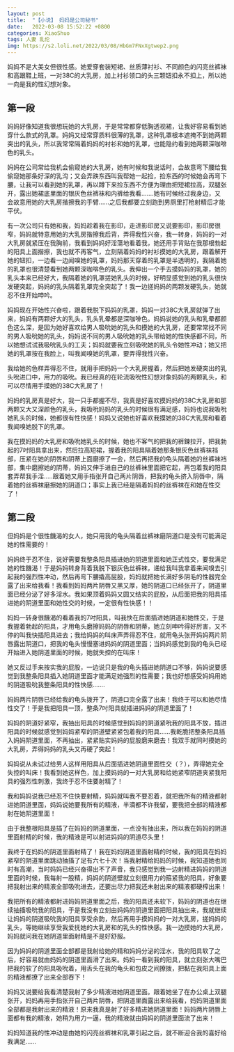 ```yaml
---
layout: post
title:  "【小说】 妈妈是公司秘书"
date:   2022-03-08 15:52:22 +0800
categories: XiaoShuo
tags: 人妻 乱伦
img: https://s2.loli.net/2022/03/08/HbGm7FNxXgtwep2.png
---
```

妈妈不是大美女但很性感。她爱穿套装短裙、丝质薄衬衫、不同颜色的闪亮丝裤袜和高跟鞋上班，一对38C的大乳房，加上衬衫领口的头三颗钮扣永不扣上，所以她一向是我的性幻想对象。

## 第一段

妈妈好像知道我很想玩她的大乳房，于是常常都穿低胸透视裙，让我好容易看到她穿什么款式的乳罩。妈妈又经常穿质料很薄的乳罩，这种乳罩根本遮掩不到她两颗突出的乳头，所以我常常隔着妈妈的衬衫和她的乳罩，也能隐约看到她两颗深咖啡色的乳头。

妈妈在公司常给我机会偷窥她的大乳房，她有时候和我说话时，会故意弯下腰给我偷窥她那条好深的乳沟；又会弄跌东西叫我帮她一起捡，捡东西的时候她会再弯下腰，让我可以看到她的乳罩，再以蹲下来捡东西不方便为理由把短裙拉高，双腿张开，露出她裙底里面的银灰色丝裤袜和内裤给我看…….她有时候经过我身边，又会故意用她的大乳房揩擦我的手臂……之后我都要立刻跑到男厕里打枪射精后才能平伏。

有一次公司只有她和我，妈妈趁着我在影印，走进影印房又说要影印，影印房很窄，妈妈就特意用她的大乳房揩擦我后背，弄得我性兴奋，我一转身，妈妈的一对大乳房就紧压在我胸前，我看到妈妈好淫蕩地看着我，她还用手背贴在我那根勃起的阳具上面揩擦，我也就不再客气，立刻隔着妈妈的衬衫摸她的大乳房，跟着解开她的钮扣，一边看一边闻嗅她的乳罩，妈妈那天穿着的乳罩是半透明的，我隔着她的乳罩也很清楚看到她两颗深咖啡色的乳头。我伸出一个手去摸妈妈的乳罩，她的乳头本来已经好大，我隔着她的乳罩搓她乳头的时候，好明显感觉到她的乳头很快发硬突起，妈妈的乳头隔着乳罩完全突起了！我一边搓妈妈的两颗发硬乳头，她就忍不住开始呻吟。

妈妈现在开始性兴奋啦，跟着我脱下妈妈的乳罩，妈妈一对38C大乳房就弹了出来，妈妈有两颗好大的乳头，乳头乳晕都是深咖啡色。妈妈说她的乳头和乳晕都颜色这么深，是因为她好喜欢给男人吸吮她的乳头和摸她的大乳房，还要常常找不同的男人吸吮她的乳头，妈妈说不同的男人吸吮她的乳头带给她的性快感都不同，所以她想试试我吸吮乳头的工夫；妈妈就要我立刻吸吮她的乳头令她性冲动；她又把她的乳罩按在我脸上，叫我闻嗅她的乳罩，要弄得我性兴奋。

我给她的色样弄得忍不住，就用手把妈妈一个大乳房握着，然后把她发硬突出的乳头吮进口中，用力的吸吮。我已经真的在轮流吸吮性幻想对象妈妈的两颗乳头，和可以尽情用手摸她的38C大乳房了！

妈妈的乳房真是好大，我一只手都握不尽，我真是好喜欢摸妈妈的38C大乳房和那两颗又大又深颜色的乳头，我吸吮妈妈的乳头的时候很有满足感，妈妈也说我吸吮她乳头的时候，她都很有性快感！妈妈又说她也好喜欢我摸她的38C大乳房和看着我闻嗅她脱下的乳罩。

我在摸妈妈的大乳房和吸吮她乳头的时候，她也不客气的把我的裤鍊拉开，把我勃起的7吋阳具拿出来，然后拉高短裙，握着我的阳具隔着她那条银灰色丝裤袜裆部，压紧在她的阴唇和阴蒂上面磨擦了一会，然后再把我的龟头隔着她的丝裤袜裆部，集中磨擦她的阴蒂，妈妈又伸手进自己的丝裤袜里面把它起，再包着我的阳具套弄帮我手淫…..跟着她又用手指张开自己两片阴唇，把我的龟头挤入阴唇中，隔着她的丝裤袜磨擦她的阴道口；事实上我已经是隔着妈妈的丝裤袜在和她在性交了！

## 第二段

但妈妈是个很性饑渴的女人，她只用我的龟头隔着丝裤袜磨阴道口是没有可能满足她的性需要的！

妈妈终于忍不住，说好需要我整条阳具插进她的阴道里面和她正式性交，要我满足她的性饑渴！于是妈妈转身背着我脱下银灰色丝裤袜，递给我叫我拿着来闻嗅去引起我的强烈性冲动，然后再弯下腰撬高屁股，妈妈就把她长满好多阴毛的性器完全露了出来给我看！我看到妈妈两片阴唇又黑又厚，她的阴道口已经张开了，阴道里面已经分泌了好多淫水。我如果顶着妈妈又圆又结实的屁股，从后面把我的阳具插进她的阴道里面和她性交的时候，一定很有性快感！！

妈妈一转身很饑渴的看着我的7吋阳具，叫我快在后面插进她阴道和她性交，于是我握着勃起的阳具，才用龟头磨擦妈妈的阴唇和阴蒂，她立刻呻吟得好厉害，又不停的叫我快插阳具进去；我给妈妈的叫床声弄得忍不住，就用龟头张开妈妈两片阴唇露出阴道口，把我的龟头慢慢塞进妈妈的阴道里面；当妈妈感觉到我的龟头已经开始进入她阴道里面的时候，她就失控的在叫床！

她又反过手来按实我的屁股，一边说只是我的龟头插进她阴道口不够，妈妈说要感觉到我整条阳具插入她阴道里面才能满足她强烈的性需要；我也好想感受妈妈用她的阴道吸吮我整条阳具的性快感…….

妈妈两片阴唇已经给我的龟头拨开了，阴道口完全露了出来！我终于可以和她尽情性交了！于是我把阳具一顶，整条7吋阳具就插进妈妈的阴道里面了！

妈妈的阴道好紧窄，我抽出阳具的时候感觉到妈妈的阴道紧吮我的阳具不放，插进阳具的时候就感觉到妈妈紧窄的阴道壁紧紧包着我的阳具……我乾脆把整条阳具插入妈妈阴道里面，不再抽出，紧紧贴实妈妈的屁股磨来磨去！我双手就同时摸她的大乳房，弄得妈妈的乳头又再硬了突起！

妈妈说从未试过给男人这样用阳具从后面插进她阴道里面性交（？），弄得她完全失控的叫床！我看到她这样色，加上摸妈妈的一对大乳房和给她紧窄阴道夹紧我阳具的强烈性刺激，我终于忍不住要射精了！

我和妈妈说我已经忍不住快要射精，妈妈就叫我不要忍着，就把我所有的精液都射进她阴道里面，妈妈说她要我所有的精液，半滴都不许我留，要我把全部的精液都射在她阴道里面！

由于我整根阳具是插了在妈妈的阴道里面，一点没有抽出来，所以我在妈妈的阴道里面射精的时候，我的精液是可以射进妈妈的阴道尽头里！

我终于在妈妈的阴道里面射精了！我在妈妈阴道里面射精的时候，我的阳具在妈妈紧窄的阴道里面跳动抽搐了足有六七十次！当我射精给妈妈的时候，我知道她也同时有高潮，当时妈妈已经兴奋得出不了声音，我只感觉到我一边射精进妈妈的阴道里面的时候，我每射一股精，妈妈的阴道壁就立刻很用力的箍紧我的阳具，好象要把我射出来的精液全部吸吮进去，还要出尽力把我还未射出来的精液都硬榨出来！

我把所有的精液都射进妈妈阴道里面之后，我的阳具还未软下，妈妈的阴道也在继续抽搐吸吮我的阳具，于是我没有立刻由妈妈的阴道里面把阳具抽出来，我就继续让妈妈的阴道吸吮我的阳具享受余韵，然后再用手摸妈妈的一对大乳房，搓妈妈的乳头，等她继续享受我爱抚她的大乳房和的乳头的性快感。我一边摸她的大乳房，妈妈就问我在她阴道里面射精是不是好舒服。

因为妈妈的阴道里面全部都是我射给她的精和妈妈分泌的淫水，我的阳具软了之后，好容易就由妈妈的阴道里面滑了出来。妈妈一看到我的阳具，就立刻张大嘴巴把我的软了的阳具吸吮着，用舌头在我的龟头和包皮之间撩拨，把黏在我阳具上面的精液都撩了出来全部吞下！

妈妈又说要给我看清楚我射了多少精液进她阴道里面。跟着她坐了在办公桌上双腿张开，妈妈再用手指张开自己两片阴唇，把阴道里面露出来给我看，妈妈阴道里面全部都是我射出来的精液！原来我真是射了好多精进她阴道里面！妈妈两片阴唇上面都有我的精液，她稍为用力一逼，我的精液就由妈妈的阴道里面流了出来！

妈妈知道我的性冲动是由她的闪亮丝裤袜和乳罩引起之后，就不断迎合我的喜好给我满足……